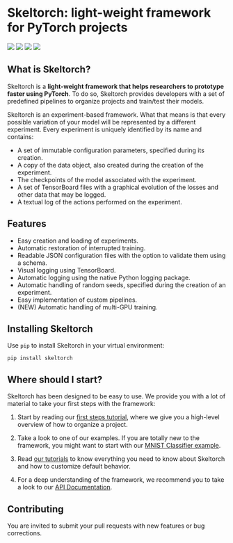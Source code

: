 # Skeltorch: light-weight framework for PyTorch projects
![](https://img.shields.io/github/v/release/davidalvarezdlt/skeltorch)
[![](https://pepy.tech/badge/skeltorch)](https://pepy.tech/project/skeltorch)
[![](https://readthedocs.org/projects/skeltorch/badge/?version=latest)](https://skeltorch.readthedocs.io/en/latest/?badge=latest)
![](https://img.shields.io/github/license/davidalvarezdlt/skeltorch)

## What is Skeltorch?
Skeltorch is a **light-weight framework that helps researchers to prototype faster using PyTorch**. To do so, Skeltorch
provides developers with a set of predefined pipelines to organize projects and train/test their models.

Skeltorch is an experiment-based framework. What that means is that every possible variation of your model will be
represented by a different experiment. Every experiment is uniquely identified by its name and contains:

- A set of immutable configuration parameters, specified during its creation.
- A copy of the data object, also created during the creation of the experiment.
- The checkpoints of the model associated with the experiment.
- A set of TensorBoard files with a graphical evolution of the losses and other data that may be logged.
- A textual log of the actions performed on the experiment.

## Features
- Easy creation and loading of experiments.
- Automatic restoration of interrupted training.
- Readable JSON configuration files with the option to validate them using a schema.
- Visual logging using TensorBoard.
- Automatic logging using the native Python logging package.
- Automatic handling of random seeds, specified during the creation of an experiment.
- Easy implementation of custom pipelines.
- (NEW) Automatic handling of multi-GPU training.

## Installing Skeltorch
Use ``pip`` to install Skeltorch in your virtual environment:

```
pip install skeltorch
```

## Where should I start?
Skeltorch has been designed to be easy to use. We provide you with a lot of material to take your first steps with the
framework:

1. Start by reading our [first steps tutorial](https://skeltorch.readthedocs.io/en/latest/main/first-steps.html), where
we give you a high-level overview of how to organize a project.

2. Take a look to one of our examples. If you are totally new to the framework, you might want to start with our
[MNIST Classifier example](https://skeltorch.readthedocs.io/en/latest/examples/mnist.html).

3. Read [our tutorials](https://skeltorch.readthedocs.io/en/latest/tutorials/running-pipelines.html) to know everything
you need to know about Skeltorch and how to customize default behavior.

4. For a deep understanding of the framework, we recommend you to take a look to our
[API Documentation](https://skeltorch.readthedocs.io/en/latest/api/skeltorch.html).

## Contributing
You are invited to submit your pull requests with new features or bug corrections.
